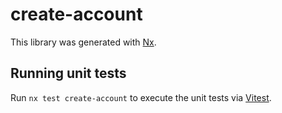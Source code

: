 # create-account

This library was generated with [Nx](https://nx.dev).

## Running unit tests

Run `nx test create-account` to execute the unit tests via [Vitest](https://vitest.dev/).
